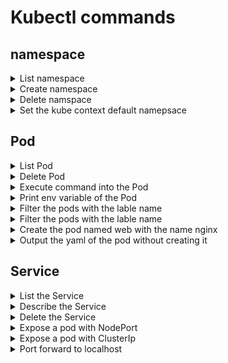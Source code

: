 # Kubectl commands

## namespace
<details><summary>List namespace</summary>
<p>

```bash
kubectl get namespace
```

</p>
</details>

<details><summary>Create namespace</summary>
<p>

```bash
kubectl  create ns {namespace-name}
```

</p>
</details>
<details><summary>Delete namspace</summary>
<p>

```bash
kubectl delete ns {namespace-name}
```

</p>
</details>

<details><summary>Set the kube context default namepsace </summary>
<p>

```bash
kubectl config set-context --current --namespace={namespace}
```

</p>
</details>

## Pod
<details><summary>List Pod</summary>
<p>

```bash
kubectl get pods
```

</p>
</details>
<details><summary>Delete Pod</summary>
<p>

```bash
kubectl delete pod/{podname}
```

</p>
</details>
<details><summary>Execute command into the Pod</summary>
<p>

```bash
kubectl exec -it {podname} -- bash
```


</p>
</details>

<details><summary>Print env variable of the Pod</summary>
<p>

```bash
kubectl exec -it {podname} -- env
```

</p>
</details>

<details><summary>Filter the pods with the lable name</summary>
<p>

```bash
kubectl get pods -l {label}
```

e.g

```bash
kubectl get pods --selector app=webapp
```

```bash
kubectl get pods -l app=webapp
```

</p>
</details>

<details><summary>Filter the pods with the lable name</summary>
<p>

```bash
kubectl get pods -l {label}
```

e.g

```bash
kubectl get pods --selector app=webapp
```

```bash
kubectl get pods -l app=webapp
```

</p>
</details>
<details><summary>Create the pod named web with the name nginx</summary>
<p id="pod-creation">

```bash
kubectl run web --image=nginx --restart=Never
```

e.g

```bash
kubectl run web --image=nginx --restart=Never --labels app=web --env env1=value1 --annotations annoatation1=value1
```

</p>
</details>

<details><summary>Output the yaml of the pod without creating it</summary>
<p>

```bash
kubectl run web --image=nginx --restart=Never --dry-run=client -oyaml
```

e.g

```bash
kubectl run web --image=nginx --restart=Never -l app=web --env env1=value1 --annotations annoatation1=value1 --dry-run=client -oyaml
```

</p>
</details>

## Service
<details><summary>List the Service</summary>
<p>

```bash
kubectl get svc
```


</p>
</details>

<details><summary>Describe the Service</summary>
<p>

```bash
kubectl describe svc/{service-name}
```


</p>
</details>

<details><summary>Delete the Service</summary>
<p>

```bash
kubectl delete svc/{service-name}
```


</p>
</details>

<details><summary>Expose a pod with NodePort</summary>
<p>

```bash
kubectl expose {{podname}} --port=80 --target-port=80 --type=NodePort
```

e.g

```bash
kubectl expose pod/web --port=80 --target-port=80 --type=NodePort
```

to access the service node port in minikube
```bash
minikube service web --url
```
 Hit the dispalyed url in browser or curl, it should display/print the nginx welcome page.

</p>
</details>

<details><summary>Expose a pod with ClusterIp</summary>
<p>

```bash
kubectl expose {{podname}} --port=80 --target-port=80 --type=ClusterIP
```

e.g

```bash
kubectl expose pod/web --port=80 --target-port=80 --type=ClusterIP
```


</p>
</details>

<details><summary>Port forward to localhost</summary>
<p>

```bash
kubectl port-forward svc/{service-name} {host-port}:{service-port}
```

e.g

earlier step 
- [pod-creation](#pod-creation)

```bash
kubectl port-forward svc/web 8080:80
```

Curl to access the page
```bash
curl http://localhost:8080```

</p>
</details>




 